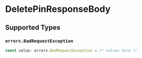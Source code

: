 # DeletePinResponseBody


## Supported Types

### `errors.BadRequestException`

```typescript
const value: errors.BadRequestException = /* values here */
```

